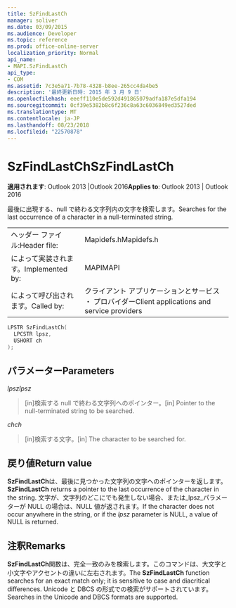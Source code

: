 ```yaml
---
title: SzFindLastCh
manager: soliver
ms.date: 03/09/2015
ms.audience: Developer
ms.topic: reference
ms.prod: office-online-server
localization_priority: Normal
api_name:
- MAPI.SzFindLastCh
api_type:
- COM
ms.assetid: 7c3e5a71-7b78-4328-b8ee-265cc4da4be5
description: '最終更新日時: 2015 年 3 月 9 日'
ms.openlocfilehash: eeeff110e5de592d491865079adfa187e5dfa194
ms.sourcegitcommit: 0cf39e5382b8c6f236c8a63c6036849ed3527ded
ms.translationtype: MT
ms.contentlocale: ja-JP
ms.lasthandoff: 08/23/2018
ms.locfileid: "22570878"
---
```

# <a name="szfindlastch"></a><span data-ttu-id="3615e-103">SzFindLastCh</span><span class="sxs-lookup"><span data-stu-id="3615e-103">SzFindLastCh</span></span>

  
  
<span data-ttu-id="3615e-104">**適用されます**: Outlook 2013 |Outlook 2016</span><span class="sxs-lookup"><span data-stu-id="3615e-104">**Applies to**: Outlook 2013 | Outlook 2016</span></span> 
  
<span data-ttu-id="3615e-105">最後に出現する、null で終わる文字列内の文字を検索します。</span><span class="sxs-lookup"><span data-stu-id="3615e-105">Searches for the last occurrence of a character in a null-terminated string.</span></span> 
  
|||
|:-----|:-----|
|<span data-ttu-id="3615e-106">ヘッダー ファイル:</span><span class="sxs-lookup"><span data-stu-id="3615e-106">Header file:</span></span>  <br/> |<span data-ttu-id="3615e-107">Mapidefs.h</span><span class="sxs-lookup"><span data-stu-id="3615e-107">Mapidefs.h</span></span>  <br/> |
|<span data-ttu-id="3615e-108">によって実装されます。</span><span class="sxs-lookup"><span data-stu-id="3615e-108">Implemented by:</span></span>  <br/> |<span data-ttu-id="3615e-109">MAPI</span><span class="sxs-lookup"><span data-stu-id="3615e-109">MAPI</span></span>  <br/> |
|<span data-ttu-id="3615e-110">によって呼び出されます。</span><span class="sxs-lookup"><span data-stu-id="3615e-110">Called by:</span></span>  <br/> |<span data-ttu-id="3615e-111">クライアント アプリケーションとサービス ・ プロバイダー</span><span class="sxs-lookup"><span data-stu-id="3615e-111">Client applications and service providers</span></span>  <br/> |
   
```cpp
LPSTR SzFindLastCh(
  LPCSTR lpsz,
  USHORT ch
);
```

## <a name="parameters"></a><span data-ttu-id="3615e-112">パラメーター</span><span class="sxs-lookup"><span data-stu-id="3615e-112">Parameters</span></span>

 <span data-ttu-id="3615e-113">_lpsz_</span><span class="sxs-lookup"><span data-stu-id="3615e-113">_lpsz_</span></span>
  
> <span data-ttu-id="3615e-114">[in]検索する null で終わる文字列へのポインター。</span><span class="sxs-lookup"><span data-stu-id="3615e-114">[in] Pointer to the null-terminated string to be searched.</span></span> 
    
 <span data-ttu-id="3615e-115">_ch_</span><span class="sxs-lookup"><span data-stu-id="3615e-115">_ch_</span></span>
  
> <span data-ttu-id="3615e-116">[in]検索する文字。</span><span class="sxs-lookup"><span data-stu-id="3615e-116">[in] The character to be searched for.</span></span>
    
## <a name="return-value"></a><span data-ttu-id="3615e-117">戻り値</span><span class="sxs-lookup"><span data-stu-id="3615e-117">Return value</span></span>

 <span data-ttu-id="3615e-118">**SzFindLastCh**は、最後に見つかった文字列の文字へのポインターを返します。</span><span class="sxs-lookup"><span data-stu-id="3615e-118">**SzFindLastCh** returns a pointer to the last occurrence of the character in the string.</span></span> <span data-ttu-id="3615e-119">文字が、文字列のどこにでも発生しない場合、または_lpsz_パラメーターが NULL の場合は、NULL 値が返されます。</span><span class="sxs-lookup"><span data-stu-id="3615e-119">If the character does not occur anywhere in the string, or if the  _lpsz_ parameter is NULL, a value of NULL is returned.</span></span> 
  
## <a name="remarks"></a><span data-ttu-id="3615e-120">注釈</span><span class="sxs-lookup"><span data-stu-id="3615e-120">Remarks</span></span>

<span data-ttu-id="3615e-121">**SzFindLastCh**関数は、完全一致のみを検索します。このコマンドは、大文字と小文字やアクセントの違いに左右されます。</span><span class="sxs-lookup"><span data-stu-id="3615e-121">The **SzFindLastCh** function searches for an exact match only; it is sensitive to case and diacritical differences.</span></span> <span data-ttu-id="3615e-122">Unicode と DBCS の形式での検索がサポートされています。</span><span class="sxs-lookup"><span data-stu-id="3615e-122">Searches in the Unicode and DBCS formats are supported.</span></span> 
  

